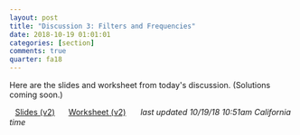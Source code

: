 ```yaml
---
layout: post
title: "Discussion 3: Filters and Frequencies"
date: 2018-10-19 01:01:01
categories: [section]
comments: true
quarter: fa18
---
```


<style>
  #post h2 { margin: 0.8em 0 0.8em; }
  #post h3 { margin: 1.2em 0 1.2em; }
</style>

Here are the slides and worksheet from today's discussion. (Solutions coming soon.)

<a href="{{ site.url }}/slides/fa18/filt_freq_basics.pdf" class="btn btn-warning" style="line-height: 1.2; padding: 8px 10px; margin-bottom: 5px">Slides (v2)</a>
<a href="{{ site.url }}/worksheets/fa18/cse152_sec3.pdf" class="btn btn-warning" style="line-height: 1.2; padding: 8px 10px; margin-bottom: 5px">Worksheet (v2)</a>
&nbsp;&nbsp; <em>last updated 10/19/18 10:51am California time</em>
